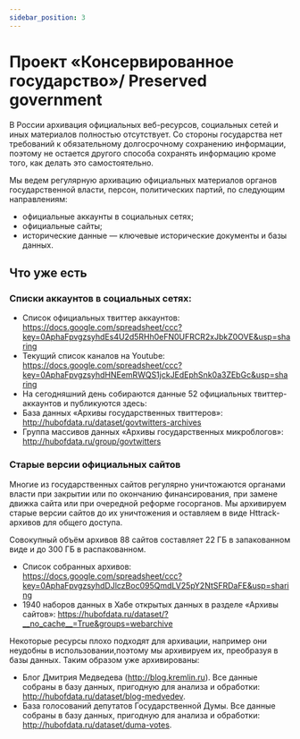```yaml
---
sidebar_position: 3
---
```


# Проект «Консервированное государство»/ Preserved government

В России архивация официальных веб-ресурсов, социальных сетей и иных материалов полностью отсутствует. Со стороны государства нет требований к обязательному долгосрочному сохранению информации, поэтому не остается другого способа сохранять информацию кроме того, как делать это самостоятельно.

Мы ведем регулярную архивацию официальных материалов органов государственной власти, персон, политических партий, по следующим направлениям:
- официальные аккаунты в социальных сетях;
- официальные сайты;
- исторические данные — ключевые исторические документы и базы данных.


## Что уже есть

### Списки аккаунтов в социальных сетях:
- Список официальных твиттер аккаунтов: https://docs.google.com/spreadsheet/ccc?key=0AphaFpvgzsyhdEs4U2d5RHh0eFN0UFRCR2xJbkZ0OVE&usp=sharing
- Текущий список каналов на Youtube: https://docs.google.com/spreadsheet/ccc?key=0AphaFpvgzsyhdHNEemRWQS1jckJEdEphSnk0a3ZEbGc&usp=sharing
- На сегодняшний день собираются данные 52 официальных твиттер-аккаунтов и публикуются здесь:
- База данных «Архивы государственных твиттеров»: http://hubofdata.ru/dataset/govtwitters-archives
- Группа массивов данных «Архивы государственных микроблогов»: http://hubofdata.ru/group/govtwitters


### Старые версии официальных сайтов

Многие из государственных сайтов регулярно уничтожаются органами власти при закрытии или по окончанию финансирования, при замене движка сайта или при очередной реформе госорганов. Мы архивируем старые версии сайтов до их уничтожения и оставляем в виде Httrack-архивов для общего доступа.

Совокупный объём архивов 88 сайтов составляет 22 ГБ в запакованном виде и до 300 ГБ в распакованном. 

- Список собранных архивов: https://docs.google.com/spreadsheet/ccc?key=0AphaFpvgzsyhdDJlczBoc095QmdLV25pY2NtSFRDaFE&usp=sharing
- 1940 наборов данных в Хабе открытых данных в разделе «Архивы сайтов»: https://hubofdata.ru/dataset/?__no_cache__=True&groups=webarchive

Некоторые ресурсы плохо подходят для архивации, например они неудобны в использовании,поэтому мы архивируем их, преобразуя в базы данных. Таким образом уже архивированы:
- Блог Дмитрия Медведева (http://blog.kremlin.ru). Все данные собраны в базу данных, пригодную для анализа и обработки: http://hubofdata.ru/dataset/blog-medvedev.
- База голосований депутатов Государственной Думы. Все данные собраны в базу данных, пригодную для анализа и обработки: http://hubofdata.ru/dataset/duma-votes. 
